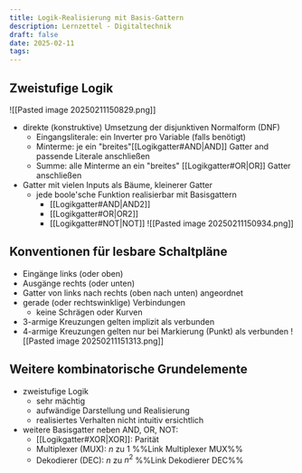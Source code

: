 ```yaml
---
title: Logik-Realisierung mit Basis-Gattern
description: Lernzettel - Digitaltechnik
draft: false
date: 2025-02-11
tags:
---
```

## Zweistufige Logik
![[Pasted image 20250211150829.png]]
- direkte (konstruktive) Umsetzung der disjunktiven Normalform (DNF)
	- Eingangsliterale: ein Inverter pro Variable (falls benötigt)
	- Minterme: je ein "breites"[[Logikgatter#AND|AND]] Gatter and passende Literale anschließen
	- Summe: alle Minterme an ein "breites" [[Logikgatter#OR|OR]] Gatter anschließen
- Gatter mit vielen Inputs als Bäume, kleinerer Gatter
	- jede boole'sche Funktion realisierbar mit Basisgattern 
		- [[Logikgatter#AND|AND2]]
		- [[Logikgatter#OR|OR2]]
		- [[Logikgatter#NOT|NOT]]
![[Pasted image 20250211150934.png]]
## Konventionen für lesbare Schaltpläne
- Eingänge links (oder oben)
- Ausgänge rechts (oder unten)
- Gatter von links nach rechts (oben nach unten) angeordnet
- gerade (oder rechtswinklige) Verbindungen
	- keine Schrägen oder Kurven
- 3-armige Kreuzungen gelten implizit als verbunden
- 4-armige Kreuzungen gelten nur bei Markierung (Punkt) als verbunden
![[Pasted image 20250211151313.png]]
## Weitere kombinatorische Grundelemente
- zweistufige Logik
	- sehr mächtig
	- aufwändige Darstellung und Realisierung
	- realisiertes Verhalten nicht intuitiv ersichtlich
- weitere Basisgatter neben AND, OR, NOT:
	- [[Logikgatter#XOR|XOR]]: Parität
	- Multiplexer (MUX): $n$ zu $1$ %%Link Multiplexer MUX%%
	- Dekodierer (DEC): $n$ zu $n^2$ %%Link Dekodierer DEC%%
